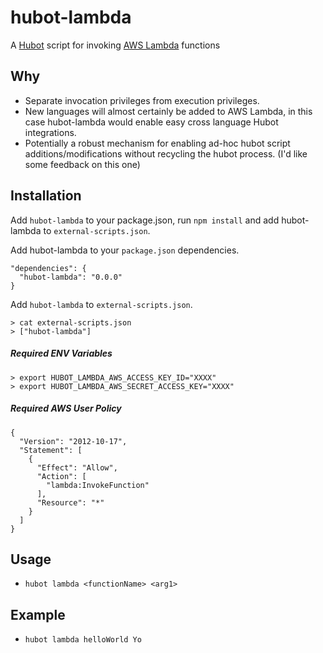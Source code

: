# hubot-lambda

A [Hubot](https://hubot.github.com/) script for invoking [AWS Lambda](http://aws.amazon.com/lambda/) functions

## Why

- Separate invocation privileges from execution privileges.
- New languages will almost certainly be added to AWS Lambda, in this case hubot-lambda would enable easy cross language Hubot integrations.
- Potentially a robust mechanism for enabling ad-hoc hubot script additions/modifications without recycling the hubot process. (I'd like some feedback on this one)  

## Installation

Add `hubot-lambda` to your package.json, run `npm install` and add hubot-lambda to `external-scripts.json`.

Add hubot-lambda to your `package.json` dependencies.

```
"dependencies": {
  "hubot-lambda": "0.0.0"
}
```

Add `hubot-lambda` to `external-scripts.json`.

```
> cat external-scripts.json
> ["hubot-lambda"]
```

##### Required ENV Variables

```
> export HUBOT_LAMBDA_AWS_ACCESS_KEY_ID="XXXX"
> export HUBOT_LAMBDA_AWS_SECRET_ACCESS_KEY="XXXX"
```

##### Required AWS User Policy
```
{
  "Version": "2012-10-17",
  "Statement": [
    {
      "Effect": "Allow",
      "Action": [
        "lambda:InvokeFunction"
      ],
      "Resource": "*"
    }
  ]
}
```


Usage
-----

- `hubot lambda <functionName> <arg1>`

Example
-----

- `hubot lambda helloWorld Yo`



